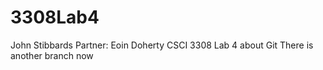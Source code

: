 # 3308Lab4
John Stibbards
Partner: Eoin Doherty
CSCI 3308 Lab 4 about Git
There is another branch now
